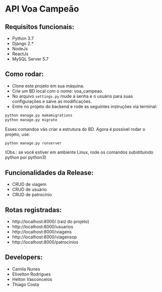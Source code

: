 # API Voa Campeão

## Requisitos funcionais:
- Python 3.7
- Django 2.*
- NodeJs
- ReactJs
- MySQL Server 5.7
## Como rodar:
- Clone este projeto em sua máquina.
- Crie um BD local com o nome: voa_campeao. 
- No arquivo ```settings.py``` mude a senha e o usuário para suas configurações e salve as modificações.
- Entre no projeto do backend e rode as seguintes instruções via terminal:
```python
python manage.py makemigrations
python manage.py migrate
```
Esses comandos vão criar a estrutura do BD.
Agora é possível rodar o projeto, use:
```python
python manage.py runserver
```
(Obs.: se você estiver em ambiente Linux, rode os comandos substituindo python por python3)

## Funcionalidades da Release:

- CRUD de viagem
- CRUD de usuário
- CRUD de patrocínio 

## Rotas registradas:

- http://localhost:8000/ (raiz do projeto)
- http://localhost:8000/usuarios
- http://localhost:8000/viagens
- http://localhost:8000/viagensop 
- http://localhost:8000/patrocinios

## Developers:

- Camila Nunes 
- Elivelton Rodrigues
- Helton Vasconcelos
- Thiago Costa
